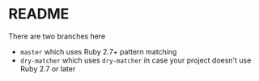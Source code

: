 # README

There are two branches here

* `master` which uses Ruby 2.7+ pattern matching
* `dry-matcher` which uses `dry-matcher` in case your project doesn't use Ruby 2.7 or later
